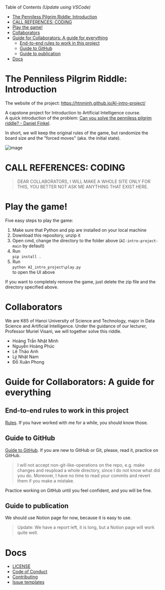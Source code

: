 Table of Contents _(Update using VSCode)_
- [The Penniless Pilgrim Riddle: Introduction](#the-penniless-pilgrim-riddle-introduction)
- [CALL REFERENCES: CODING](#call-references-coding)
- [Play the game!](#play-the-game)
- [Collaborators](#collaborators)
- [Guide for Collaborators: A guide for everything](#guide-for-collaborators-a-guide-for-everything)
  - [End-to-end rules to work in this project](#end-to-end-rules-to-work-in-this-project)
  - [Guide to GitHub](#guide-to-github)
  - [Guide to publication](#guide-to-publication)
- [Docs](#docs)

# The Penniless Pilgrim Riddle: Introduction
The website of the project: <https://htnminh.github.io/AI-intro-project/>

A capstone project for Introduction to Artificial Intelligence course. <br>
A quick introduction of the problem: [Can you solve the penniless pilgrim riddle? - Daniel Finkel](https://youtu.be/6sBB-gRhfjE).

In short, we will keep the original rules of the game, but randomize the board size and the "forced moves" (aka. the initial state). 

![image](https://user-images.githubusercontent.com/82358580/144267723-1ad95e94-b96b-499d-8b9c-c8eb7b3fe210.png)

# CALL REFERENCES: CODING
> DEAR COLLABORATORS, I WILL MAKE A WHOLE SITE ONLY FOR THIS, YOU BETTER NOT ASK ME ANYTHING THAT EXIST HERE.

# Play the game!
Five easy steps to play the game:
1. Make sure that Python and pip are installed on your local machine
2. Download this repository, unzip it
3. Open cmd, change the directory to the folder above (`AI-intro-project-main` by default)
4. Run <br>`pip install .`
5. Run <br>`python AI_intro_project\play.py`<br> to open the UI above

If you want to completely remove the game, just delete the zip file and the directory specified above.

# Collaborators
We are K65 of Hanoi University of Science and Technology, major in Data Science and Artificial Intelligence. Under the guidance of our lecturer, Professor Muriel Visani, we will together solve this riddle.
- Hoàng Trần Nhật Minh
- Nguyễn Hoàng Phúc
- Lê Thảo Anh
- Lý Nhật Nam
- Đỗ Xuân Phong

# Guide for Collaborators: A guide for everything

## End-to-end rules to work in this project
[Rules](docs/rules.md). If you have worked with me for a while, you should know those. 

## Guide to GitHub
[Guide to GitHub](docs/guide_to_GitHub.md). If you are new to GitHub or Git, please, read it, practice on GitHub.

> I will not accept non-git-like-operations on the repo, e.g. make changes and reupload a whole directory, since I do not know what did you do.
Moreover, I have no time to read your commits and revert them if you make a mistake.

Practice working on GitHub until you feel confident, and you will be fine.

## Guide to publication
We should use Notion page for now, because it is easy to use.

> Update: We have a report left, it is long, but a Notion page will work quite well.
   
<!--
### Start working
Start working only if you understand and accept to follow the rules above. It will take some time, I know. You will soon feel everything runs smoothly.
1. Clone this repository.
2. Open your command line, change the directory to the repository location (`AI-intro-project` by default). There are more than two ways of doing this:
  - If you want to use VSCode: open GitHub Desktop, choose Open in Visual Studio Code. In VSCode, create a terminal, and the directory is already there.
  - If you want to use Windows' command line: open it and `cd` there.
3. Run `pip install .`, this will install a package named `AIIntroProject`.
4. Take a look at [`hello_world.py`](https://github.com/htnminh/AI-intro-project/blob/main/AI_intro_project/hello_world.py) and [`test_hello_world.py`](https://github.com/htnminh/AI-intro-project/blob/main/tests/test_hello_world.py) to understand importation.
5. Start doing your things. Remember to follow the rules, since you are not working alone.
-->

# Docs
- [LICENSE](LICENSE)
- [Code of Conduct](docs/CODE_OF_CONDUCT.md)
- [Contributing](docs/CONTRIBUTING.md)
- [Issue templates](https://github.com/htnminh/AI-intro-project/tree/main/.github/ISSUE_TEMPLATE)

